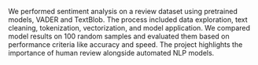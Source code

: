 We performed sentiment analysis on a review dataset using pretrained models, VADER and TextBlob. The process included data exploration, text cleaning, tokenization, vectorization, and model application. We compared model results on 100 random samples and evaluated them based on performance criteria like accuracy and speed. The project highlights the importance of human review alongside automated NLP models.
